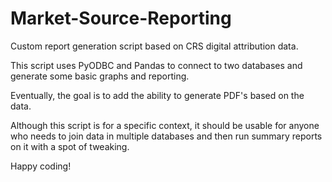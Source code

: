 # Market-Source-Reporting
Custom report generation script based on CRS digital attribution data.

This script uses PyODBC and Pandas to connect to two databases and generate some basic graphs and reporting.

Eventually, the goal is to add the ability to generate PDF's based on the data. 

Although this script is for a specific context, it should be usable for anyone who needs to join data in multiple databases and then run summary reports on it with a spot of tweaking.

Happy coding!
